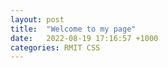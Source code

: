 ```yaml
---
layout: post
title:  "Welcome to my page"
date:   2022-08-19 17:16:57 +1000
categories: RMIT CSS
---
```


